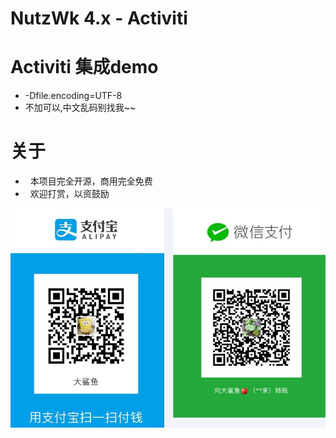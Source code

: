 NutzWk 4.x - Activiti
======

# Activiti 集成demo

* -Dfile.encoding=UTF-8 
* 不加可以,中文乱码别找我~~

# 关于

*   本项目完全开源，商用完全免费
*   欢迎打赏，以资鼓励

![打赏](pay.jpg)

